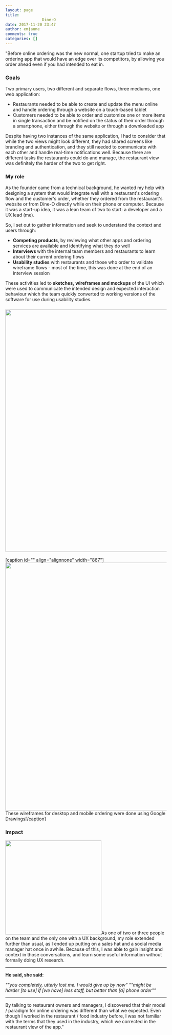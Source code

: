 ```yaml
---
layout: page
title: 
				Dine-O		
date: 2017-11-20 23:47
author: emjaune
comments: true
categories: []
---
```

"Before online ordering was the new normal, one startup tried to make an ordering app that would have an edge over its competitors, by allowing you order ahead even if you had intended to eat in.
<h3>Goals</h3>
Two primary users, two different and separate flows, three mediums, one web application:
<ul>
 	<li>Restaurants needed to be able to create and update the menu online and handle ordering through a website on a touch-based tablet</li>
 	<li>Customers needed to be able to order and customize one or more items in single transaction and be notified on the status of their order through a smartphone, either through the website or through a downloaded app</li>
</ul>
Despite having two instances of the same application, I had to consider that while the two views might look different, they had shared screens like branding and authentication, and they still needed to communicate with each other and handle real-time notifications well. Because there are different tasks the restaurants could do and manage, the restaurant view was definitely the harder of the two to get right.
<h3>My role</h3>
As the founder came from a technical background, he wanted my help with designing a system that would integrate well with a restaurant's ordering flow and the customer's order, whether they ordered from the restaurant's website or from Dine-O directly while on their phone or computer. Because it was a start-up idea, it was a lean team of two to start: a developer and a UX lead (me).

So, I set out to gather information and seek to understand the context and users through:
<ul>
 	<li><b>Competing products</b>, by reviewing what other apps and ordering services are available and identifying what they do well</li>
 	<li><strong>Interviews </strong>with the internal team members and restaurants to learn about their current ordering flows</li>
 	<li><strong>Usability studies</strong> with restaurants and those who order to validate wireframe flows - most of the time, this was done at the end of an interview session</li>
</ul>
These activities led to <strong>sketches,</strong> <strong>wireframes and mockups </strong>of the UI which were used to communicate the intended design and expected interaction behaviour which the team quickly converted to working versions of the software for use during usability studies.
<h3><img class="alignnone size-full wp-image-175" src="https://ux.happyhippos.ca/wp-content/uploads/2017/11/mobile.png" alt="" width="644" height="754" /></h3>
[caption id="" align="alignnone" width="867"]<img class="wp-image-176 size-full" src="https://ux.happyhippos.ca/wp-content/uploads/2017/11/restaurant.jpg" alt="" width="867" height="772" /> These wireframes for desktop and mobile ordering were done using Google Drawings[/caption]
<h3>Impact</h3>
<img class="alignright wp-image-202 size-medium" src="https://ux.happyhippos.ca/wp-content/uploads/2017/11/tab-slide1-300x293.png" alt="" width="300" height="293" />As one of two or three people on the team and the only one with a UX background, my role extended further than usual, as I ended up putting on a sales hat and a social media manager hat once in awhile. Because of this, I was able to gain insight and context in those conversations, and learn some useful information without formally doing UX research.

<hr />

<strong>He said, she said:</strong>

<em>""you completely, utterly lost me. I would give up by now”
</em><em>""might be harder [to use] if [we have] less staff, but better than [a] phone order""</em>

<hr />

By talking to restaurant owners and managers, I discovered that their model / paradigm for online ordering was different than what we expected. Even though I worked in the restaurant / food industry before, I was not familiar with the terms that they used in the industry, which we corrected in the restaurant view of the app."
